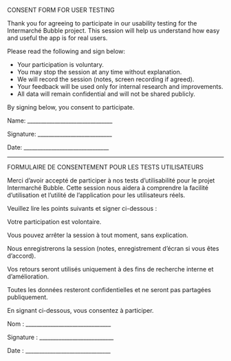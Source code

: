 CONSENT FORM FOR USER TESTING

Thank you for agreeing to participate in our usability testing for the Intermarché Bubble project. This session will help us understand how easy and useful the app is for real users.

Please read the following and sign below:

- Your participation is voluntary.
- You may stop the session at any time without explanation.
- We will record the session (notes, screen recording if agreed).
- Your feedback will be used only for internal research and improvements.
- All data will remain confidential and will not be shared publicly.

By signing below, you consent to participate.

Name: _______________________________

Signature: ___________________________

Date: _______________________________


<hr>

FORMULAIRE DE CONSENTEMENT POUR LES TESTS UTILISATEURS

Merci d’avoir accepté de participer à nos tests d’utilisabilité pour le projet Intermarché Bubble. Cette session nous aidera à comprendre la facilité d’utilisation et l’utilité de l’application pour les utilisateurs réels.

Veuillez lire les points suivants et signer ci-dessous :

Votre participation est volontaire.

Vous pouvez arrêter la session à tout moment, sans explication.

Nous enregistrerons la session (notes, enregistrement d’écran si vous êtes d’accord).

Vos retours seront utilisés uniquement à des fins de recherche interne et d’amélioration.

Toutes les données resteront confidentielles et ne seront pas partagées publiquement.

En signant ci-dessous, vous consentez à participer.

Nom : _______________________________

Signature : ___________________________

Date : _______________________________